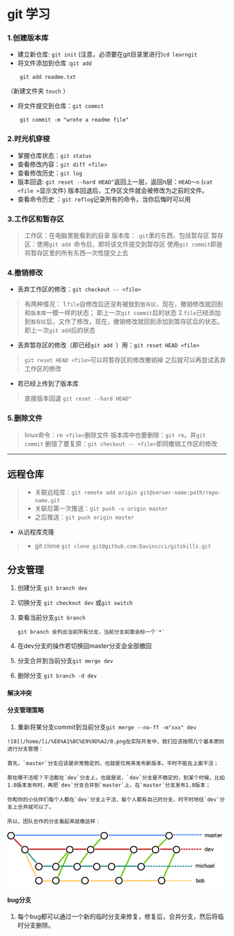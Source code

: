 __git 学习__
=========

### 1.创建版本库
* 建立新仓库: `git init`
(注意，必须要在git目录里进行)`cd learngit`
* 将文件添加到仓库 :`git add`
```
	git add readme.txt
```

（新建文件夹 `touch` ）

- 将文件提交到仓库：`git commit`

```
	git commit -m "wrote a readme file"
```
### 2.时光机穿梭
* 掌握仓库状态：`git status`
* 查看修改内容：`git diff <file>`
* 查看修改历史：`git log`
* 版本回退: `git reset --hard HEAD^`返回上一层，返回n层：`HEAD～n`
(`cat <file >`显示文件)
版本回退后，工作区文件就会被修改为之前的文件。
* 查看命令历史 ：`git reflog`记录所有的命令，当你后悔时可以用
### 3.工作区和暂存区
>工作区：在电脑里能看到的目录
>版本库：`.git`里的东西，包括暂存区
>暂存区：使用`git add `命令后，即将该文件提交到暂存区
>使用`git commit`即是将暂存区里的所有东西一次性提交上去

### 4.撤销修改
* 丢弃工作区的修改：`git checkout -- <file>`
>有两种情况：
>1.`file`自修改后还没有被放到`暂存区`，现在，撤销修改就回到和`版本库`一模一样的状态；
> 		即上一次`git commit`后的状态
>2.`file`已经添加到`暂存区`后，又作了修改，现在，撤销修改就回到添加到暂存区后的状态。
>		即上一次`git add`后的状态

* 丢弃暂存区的修改（即已经`git add `）用：`git reset HEAD <file>`
>`git reset HEAD <file>`可以将暂存区的修改撤销掉
>之后就可以再尝试丢弃工作区的修改

* 若已经上传到了版本库
>直接版本回退 `git reset --hard HEAD^`

### 5.删除文件
>linux命令：`rm <file>`删除文件
>版本库中也要删除：`git rm`，并`git commit`
>删错了要复原：`git checkout -- <file>`即同撤销工作区的修改
************************************************

远程仓库
----------------
>* 关联远程库：`git remote add origin git@server-name:path/repo-name.git`
>* 关联后第一次推送：`git push -u origin master`
>* 之后推送：`git push origin master`

* 从远程库克隆
>* git clone `git clone git@github.com:Davinccci/gitskills.git`

分支管理
-------
1. 创建分支 `git branch dev`

2. 切换分支 `git checkout dev`   或`git switch`

3. 查看当前分支`git branch`

   ```  
   git branch 会列出当前所有分支，当前分支前面会标一个‵*‵
   ```

4. 在dev分支的操作若切换回master分支会全部撤回

5. 分支合并到当前分支`git merge dev`

6. 删除分支 `git branch -d dev` 

####    解决冲突

#### 分支管理策略

1. 重新将某分支commit到当前分支`git merge --no-ff -m"xxx" dev`


```策略：
![0](/home/li/%E6%A1%8C%E9%9D%A2/0.png在实际开发中，我们应该按照几个基本原则进行分支管理：

首先，`master`分支应该是非常稳定的，也就是仅用来发布新版本，平时不能在上面干活；

那在哪干活呢？干活都在`dev`分支上，也就是说，`dev`分支是不稳定的，到某个时候，比如1.0版本发布时，再把`dev`分支合并到`master`上，在`master`分支发布1.0版本；

你和你的小伙伴们每个人都在`dev`分支上干活，每个人都有自己的分支，时不时地往`dev`分支上合并就可以了。

所以，团队合作的分支看起来就像这样：
```

![0](./git%E5%AD%A6%E4%B9%A0%20.assets/0.png)

#### bug分支

1. 每个bug都可以通过一个新的临时分支来修复，修复后，合并分支，然后将临时分支删除。

